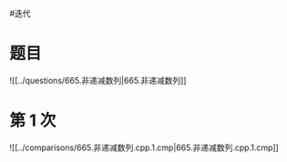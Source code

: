 #迭代

# 题目

![[../questions/665.非递减数列|665.非递减数列]]

# 第 1 次

![[../comparisons/665.非递减数列.cpp.1.cmp|665.非递减数列.cpp.1.cmp]]